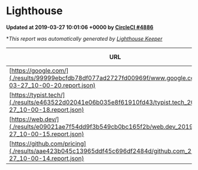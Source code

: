 
# Lighthouse

**Updated at 2019-03-27 10:01:06 +0000 by [CircleCI #4886](https://circleci.com/gh/ItinerisLtd/lighthouse-keeper-example/4886)**

**This report was automatically generated by [Lighthouse Keeper](https://github.com/itinerisltd/lighthouse-keeper)*

| URL | Performance | Accessibility | Best Practices | SEO | PWA | Updated At |
| --- | --- | --- | --- | --- | --- | --- |
| [https://google.com/](./results/99999ebcfdb78df077ad2727fd00969f/www.google.com_2019-03-27_10-00-20.report.json) | 0.94 | 0.71 | 0.93 | 0.82 | 0.58 | 2019-03-27T10:00:20.109Z |
| [https://typist.tech/](./results/e463522d02041e06b035e8f61910fd43/typist.tech_2019-03-27_10-00-18.report.json) | 1 |  |  |  |  | 2019-03-27T10:00:18.305Z |
| [https://web.dev/](./results/e09021ae7f54dd9f3b549cb0bc165f2b/web.dev_2019-03-27_10-00-15.report.json) | 0.96 | 0.93 | 1 | 0.96 | 1 | 2019-03-27T10:00:15.510Z |
| [https://github.com/pricing](./results/aae423b045c13965ddf45c696df2484d/github.com_2019-03-27_10-00-14.report.json) | 0.88 | 0.89 | 0.93 | 0.9 | 0.58 | 2019-03-27T10:00:14.131Z |
